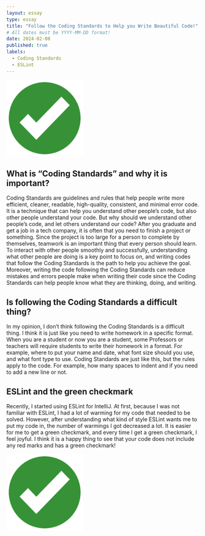 ```yaml
---
layout: essay
type: essay
title: "Follow the Coding Standards to Help you Write Beautiful Code!"
# All dates must be YYYY-MM-DD format!
date: 2024-02-08
published: true
labels:
  - Coding Standards
  - ESLint
---
```


<img width="200px" class="rounded float-start pe-4" src="../img/green-checkmark.png">


## What is “Coding Standards” and why it is important?

Coding Standards are guidelines and rules that help people write more efficient, cleaner, readable, high-quality, consistent, and minimal error code. It is a technique that can help you understand other people’s code, but also other people understand your code. But why should we understand other people’s code, and let others understand our code? After you graduate and get a job in a tech company, it is often that you need to finish a project or something. Since the project is too large for a person to complete by themselves, teamwork is an important thing that every person should learn. To interact with other people smoothly and successfully, understanding what other people are doing is a key point to focus on, and writing codes that follow the Coding Standards is the path to help you achieve the goal. Moreover, writing the code following the Coding Standards can reduce mistakes and errors people make when writing their code since the Coding Standards can help people know what they are thinking, doing, and writing.

## Is following the Coding Standards a difficult thing?

In my opinion, I don’t think following the Coding Standards is a difficult thing. I think it is just like you need to write homework in a specific format. When you are a student or now you are a student, some Professors or teachers will require students to write their homework in a format. For example, where to put your name and date, what font size should you use, and what font type to use. Coding Standards are just like this, but the rules apply to the code. For example, how many spaces to indent and if you need to add a new line or not.

## ESLint and the green checkmark

Recently, I started using ESLint for IntelliJ. At first, because I was not familiar with ESLint, I had a lot of warming for my code that needed to be solved. However, after understanding what kind of style ESLint wants me to put my code in, the number of warmings I got decreased a lot. It is easier for me to get a green checkmark, and every time I get a green checkmark, I feel joyful. I think it is a happy thing to see that your code does not include any red marks and has a green checkmark!

<img width="200px" class="rounded float-start pe-4" src="../img/green-checkmark.png">







